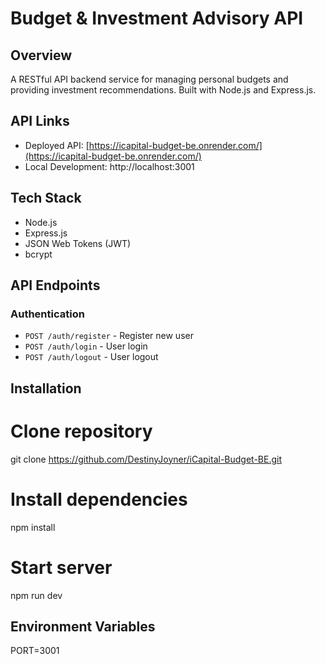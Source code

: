 # Budget & Investment Advisory API

## Overview
A RESTful API backend service for managing personal budgets and providing investment recommendations. Built with Node.js and Express.js.

## API Links
- Deployed API: [https://icapital-budget-be.onrender.com/](https://icapital-budget-be.onrender.com/)
- Local Development: http://localhost:3001

## Tech Stack
- Node.js
- Express.js
- JSON Web Tokens (JWT)
- bcrypt

## API Endpoints

### Authentication
- `POST /auth/register` - Register new user
- `POST /auth/login` - User login
- `POST /auth/logout` - User logout

## Installation

# Clone repository
git clone https://github.com/DestinyJoyner/iCapital-Budget-BE.git

# Install dependencies
npm install

# Start server
npm run dev

## Environment Variables
PORT=3001
